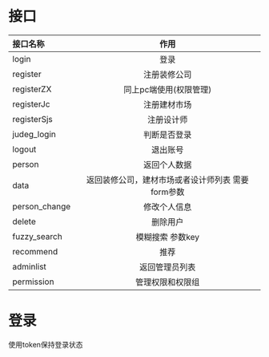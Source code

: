 # 接口
| 接口名称   | 作用 |  
| :----- | :--: |
| login |  登录  |  
| register |  注册装修公司  | 
| registerZX | 同上pc端使用(权限管理)   |
| registerJc |注册建材市场  |
| registerSjs| 注册设计师|
| judeg_login|判断是否登录|
| logout| 退出账号|
| person| 返回个人数据 |
|data|返回装修公司，建材市场或者设计师列表 需要form参数|
|person_change | 修改个人信息 |
| delete| 删除用户|
| fuzzy_search | 模糊搜索 参数key |
| recommend| 推荐 |
| adminlist| 返回管理员列表|
| permission|管理权限和权限组|

# 登录
  使用token保持登录状态
  
 
